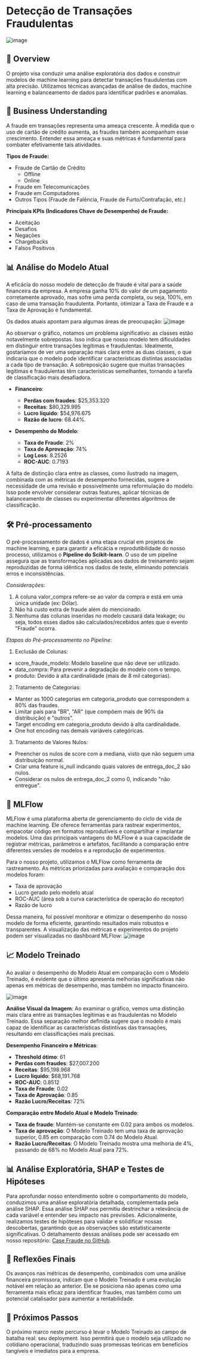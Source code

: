 # Detecção de Transações Fraudulentas

![image](https://github.com/danielesantiago/FraudClassifier/assets/64613885/689db006-101a-425c-ba08-a279ef89f064)


## 📌 Overview
O projeto visa conduzir uma análise exploratória dos dados e construir modelos de machine learning para detectar transações fraudulentas com alta precisão. Utilizamos técnicas avançadas de análise de dados, machine learning e balanceamento de dados para identificar padrões e anomalias.

## 💼 Business Understanding

A fraude em transações representa uma ameaça crescente. À medida que o uso de cartão de crédito aumenta, as fraudes também acompanham esse crescimento. Entender essa ameaça e suas métricas é fundamental para combater efetivamente tais atividades. 

**Tipos de Fraude:**
- Fraude de Cartão de Crédito
  - Offline
  - Online
- Fraude em Telecomunicações
- Fraude em Computadores
- Outros Tipos (Fraude de Falência, Fraude de Furto/Contrafação, etc.)

**Principais KPIs (Indicadores Chave de Desempenho) de Fraude:**
- Aceitação
- Desafios
- Negações
- Chargebacks
- Falsos Positivos

## 📊 Análise do Modelo Atual

A eficácia do nosso modelo de detecção de fraude é vital para a saúde financeira da empresa. A empresa ganha 10% do valor de um pagamento corretamente aprovado, mas sofre uma perda completa, ou seja, 100%, em caso de uma transação fraudulenta. Portanto, otimizar a Taxa de Fraude e a Taxa de Aprovação é fundamental.

Os dados atuais apontam para algumas áreas de preocupação:
![image](https://github.com/danielesantiago/FraudClassifier/assets/64613885/9c9675a2-ab80-47fb-bcc4-8d553a0bfa91)

Ao observar o gráfico, notamos um problema significativo: as classes estão notavelmente sobrepostas. Isso indica que nosso modelo tem dificuldades em distinguir entre transações legítimas e fraudulentas. Idealmente, gostaríamos de ver uma separação mais clara entre as duas classes, o que indicaria que o modelo pode identificar características distintas associadas a cada tipo de transação. A sobreposição sugere que muitas transações legítimas e fraudulentas têm características semelhantes, tornando a tarefa de classificação mais desafiadora.

- **Financeiro**:
  - **Perdas com fraudes**: $25,353.320
  - **Receitas**: $80,329.995
  - **Lucro líquido**: $54,976.675
  - **Razão de lucro**: 68.44%.

- **Desempenho do Modelo**:
  - **Taxa de Fraude**: 2%
  - **Taxa de Aprovação**: 74%
  - **Log Loss**: 8.2526
  - **ROC-AUC**: 0.7193
 
A falta de distinção clara entre as classes, como ilustrado na imagem, combinada com as métricas de desempenho fornecidas, sugere a necessidade de uma revisão e possivelmente uma reformulação do modelo. Isso pode envolver considerar outras features, aplicar técnicas de balanceamento de classes ou experimentar diferentes algoritmos de classificação.


## 🛠 Pré-processamento 
O pré-processamento de dados é uma etapa crucial em projetos de machine learning, e para garantir a eficácia e reprodutibilidade do nosso processo, utilizamos o **Pipeline do Scikit-learn**. O uso de um pipeline assegura que as transformações aplicadas aos dados de treinamento sejam reproduzidas de forma idêntica nos dados de teste, eliminando potenciais erros e inconsistências.

_Considerações_:
1. A coluna valor_compra refere-se ao valor da compra e está em uma única unidade (ex: Dólar).
2. Não há custo extra de fraude além do mencionado.
3. Nenhuma das colunas inseridas no modelo causará data leakage; ou seja, todos esses dados são calculados/recebidos antes que o evento "Fraude" ocorra.
   
_Etapas do Pré-processamento no Pipeline_:
1. Exclusão de Colunas:
* score_fraude_modelo: Modelo baseline que não deve ser utilizado.
* data_compra: Para prevenir a degradação do modelo com o tempo.
* produto: Devido à alta cardinalidade (mais de 8 mil categorias).

2. Tratamento de Categorias:
* Manter as 1000 categorias em categoria_produto que correspondem a 80% das fraudes.
* Limitar país para "BR", "AR" (que compõem mais de 90% da distribuição) e "outros".
* Target encoding em categoria_produto devido à alta cardinalidade.
* One hot encoding nas demais variáveis categóricas.

3. Tratamento de Valores Nulos:
* Preencher os nulos de score com a mediana, visto que não seguem uma distribuição normal.
* Criar uma feature is_null indicando quais valores de entrega_doc_2 são nulos.
* Considerar os nulos de entrega_doc_2 como 0, indicando "não entregue".
  
## 🤖 MLFlow

MLFlow é uma plataforma aberta de gerenciamento do ciclo de vida de machine learning. Ele oferece ferramentas para rastrear experimentos, empacotar código em formatos reprodutíveis e compartilhar e implantar modelos. Uma das principais vantagens do MLFlow é a sua capacidade de registrar métricas, parâmetros e artefatos, facilitando a comparação entre diferentes versões de modelos e a reprodução de experimentos.

Para o nosso projeto, utilizamos o MLFlow como ferramenta de rastreamento. As métricas priorizadas para avaliação e comparação dos modelos foram:
- Taxa de aprovação
- Lucro gerado pelo modelo atual
- ROC-AUC (área sob a curva característica de operação do receptor)
- Razão de lucro
  
Dessa maneira, foi possível monitorar e otimizar o desempenho do nosso modelo de forma eficiente, garantindo resultados mais robustos e transparentes. A visualização das métricas e experimentos do projeto podem ser visualizadas no dashboard MLFlow:
![image](https://github.com/danielesantiago/FraudClassifier/assets/64613885/77230341-75ac-4729-8e6a-358f70de9833)


## 📈 Modelo Treinado

Ao avaliar o desempenho do Modelo Atual em comparação com o Modelo Treinado, é evidente que o último apresenta melhorias significativas não apenas em métricas de desempenho, mas também no impacto financeiro.

![image](https://github.com/danielesantiago/FraudClassifier/assets/64613885/c7fa8903-6a82-49ec-a07f-5edbbb78f166)

**Análise Visual da Imagem**:
Ao examinar o gráfico, vemos uma distinção mais clara entre as transações legítimas e as fraudulentas no Modelo Treinado. Essa separação melhor definida sugere que o modelo é mais capaz de identificar as características distintivas das transações, resultando em classificações mais precisas.

**Desempenho Financeiro e Métricas**:
- **Threshold ótimo**: 61
- **Perdas com fraudes**: $27,007.200
- **Receitas**: $95,198.968
- **Lucro líquido**: $68,191.768
- **ROC-AUC**: 0.8512
- **Taxa de Fraude**: 0.02
- **Taxa de Aprovação**: 0.85
- **Razão Lucro/Receitas**: 72%

**Comparação entre Modelo Atual e Modelo Treinado**:

- **Taxa de fraude**: Mantém-se constante em 0.02 para ambos os modelos.
- **Taxa de aprovação**: O Modelo Treinado tem uma taxa de aprovação superior, 0.85 em comparação com 0.74 do Modelo Atual.
- **Razão Lucro/Receitas**: O Modelo Treinado mostra uma melhoria de 4%, passando de 68% no Modelo Atual para 72%.

## 📊 Análise Exploratória, SHAP e Testes de Hipóteses

Para aprofundar nosso entendimento sobre o comportamento do modelo, conduzimos uma análise exploratória detalhada, complementada pela análise SHAP. Essa análise SHAP nos permitiu destrinchar a relevância de cada variável e entender seu impacto nas previsões. Adicionalmente, realizamos testes de hipóteses para validar e solidificar nossas descobertas, garantindo que as observações são estatisticamente significativas. O detalhamento dessas análises pode ser acessado em nosso repositório: 
[Case Fraude no GitHub](https://github.com/danielesantiago/FraudClassifier/blob/master/Case%20Fraude.ipynb).

## 🚀 Reflexões Finais

Os avanços nas métricas de desempenho, combinados com uma análise financeira promissora, indicam que o Modelo Treinado é uma evolução notável em relação ao anterior. Ele se posiciona não apenas como uma ferramenta mais eficaz para identificar fraudes, mas também como um potencial catalisador para aumentar a rentabilidade.

## 🚧 Próximos Passos

O próximo marco neste percurso é levar o Modelo Treinado ao campo de batalha real: seu deployment. Isso permitirá que o modelo seja utilizado no cotidiano operacional, traduzindo suas promessas teóricas em benefícios tangíveis e imediatos para a empresa.

